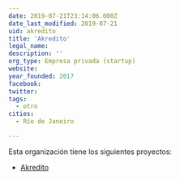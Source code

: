 ```yaml
---
date: 2019-07-21T23:14:06.000Z
date_last_modified: 2019-07-21
uid: akredito
title: 'Akredito'
legal_name: 
description: ''
org_type: Empresa privada (startup)
website: 
year_founded: 2017
facebook: 
twitter: 
tags:
  - otro
cities: 
  - Río de Janeiro

---
```


Esta organización tiene los siguientes proyectos:

- [Akredito](/proyectos/akredito)
